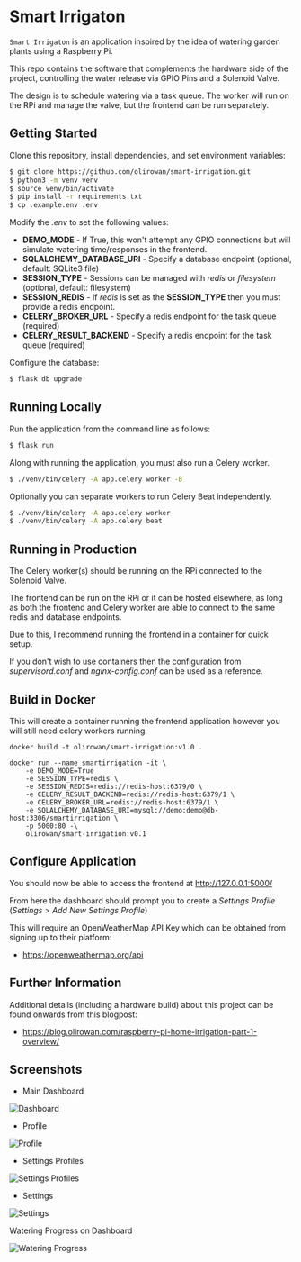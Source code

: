 # Smart Irrigaton

`Smart Irrigaton` is an application inspired by the idea of watering garden plants using a Raspberry Pi.

This repo contains the software that complements the hardware side of the project, controlling the water release via GPIO Pins and a Solenoid Valve.

The design is to schedule watering via a task queue. The worker will run on the RPi and manage the valve, but the frontend can be run separately.

## Getting Started

Clone this repository, install dependencies, and set environment variables:

```bash
$ git clone https://github.com/olirowan/smart-irrigation.git
$ python3 -m venv venv
$ source venv/bin/activate
$ pip install -r requirements.txt
$ cp .example.env .env
```

Modify the _.env_ to set the following values:

- __DEMO_MODE__ - If True, this won't attempt any GPIO connections but will simulate watering time/responses in the frontend.
- __SQLALCHEMY_DATABASE_URI__ - Specify a database endpoint (optional, default: SQLite3 file)
- __SESSION_TYPE__ - Sessions can be managed with _redis_ or _filesystem_ (optional, default: filesystem)
- __SESSION_REDIS__ - If _redis_ is set as the __SESSION_TYPE__ then you must provide a redis endpoint.
- __CELERY_BROKER_URL__ - Specify a redis endpoint for the task queue (required)
- __CELERY_RESULT_BACKEND__ - Specify a redis endpoint for the task queue (required)


Configure the database:

```bash
$ flask db upgrade
```

## Running Locally

Run the application from the command line as follows:

```bash
$ flask run
```

Along with running the application, you must also run a Celery worker.

```bash
$ ./venv/bin/celery -A app.celery worker -B
```

Optionally you can separate workers to run Celery Beat independently.

```bash
$ ./venv/bin/celery -A app.celery worker
$ ./venv/bin/celery -A app.celery beat
```

## Running in Production

The Celery worker(s) should be running on the RPi connected to the Solenoid Valve.

The frontend can be run on the RPi or it can be hosted elsewhere, as long as both the frontend and Celery worker are able to connect to the same redis and database endpoints.

Due to this, I recommend running the frontend in a container for quick setup.

If you don't wish to use containers then the configuration from _supervisord.conf_ and _nginx-config.conf_ can be used as a reference.

## Build in Docker

This will create a container running the frontend application however you will still need celery workers running.

```
docker build -t olirowan/smart-irrigation:v1.0 .

docker run --name smartirrigation -it \
    -e DEMO_MODE=True
    -e SESSION_TYPE=redis \
    -e SESSION_REDIS=redis://redis-host:6379/0 \
    -e CELERY_RESULT_BACKEND=redis://redis-host:6379/1 \
    -e CELERY_BROKER_URL=redis://redis-host:6379/1 \
    -e SQLALCHEMY_DATABASE_URI=mysql://demo:demo@db-host:3306/smartirrigation \
    -p 5000:80 -\
    olirowan/smart-irrigation:v0.1
```



## Configure Application

You should now be able to access the frontend at http://127.0.0.1:5000/

From here the dashboard should prompt you to create a _Settings Profile_ (_Settings_ > _Add New Settings Profile_)

This will require an OpenWeatherMap API Key which can be obtained from signing up to their platform:

- https://openweathermap.org/api


## Further Information

Additional details (including a hardware build) about this project can be found onwards from this blogpost:

- https://blog.olirowan.com/raspberry-pi-home-irrigation-part-1-overview/


## Screenshots

- Main Dashboard

![Dashboard](https://blog.olirowan.com/static/images/media/irrigation_application/01_dashboard.png)

- Profile

![Profile](https://blog.olirowan.com/static/images/media/irrigation_application/02_profile.png)

- Settings Profiles

![Settings Profiles](https://blog.olirowan.com/static/images/media/irrigation_application/03_settings_profiles.png)

- Settings

![Settings](https://blog.olirowan.com/static/images/media/irrigation_application/04_settings_profile.png)

Watering Progress on Dashboard

![Watering Progress](https://blog.olirowan.com/static/images/media/irrigation_application/05_watering.png)